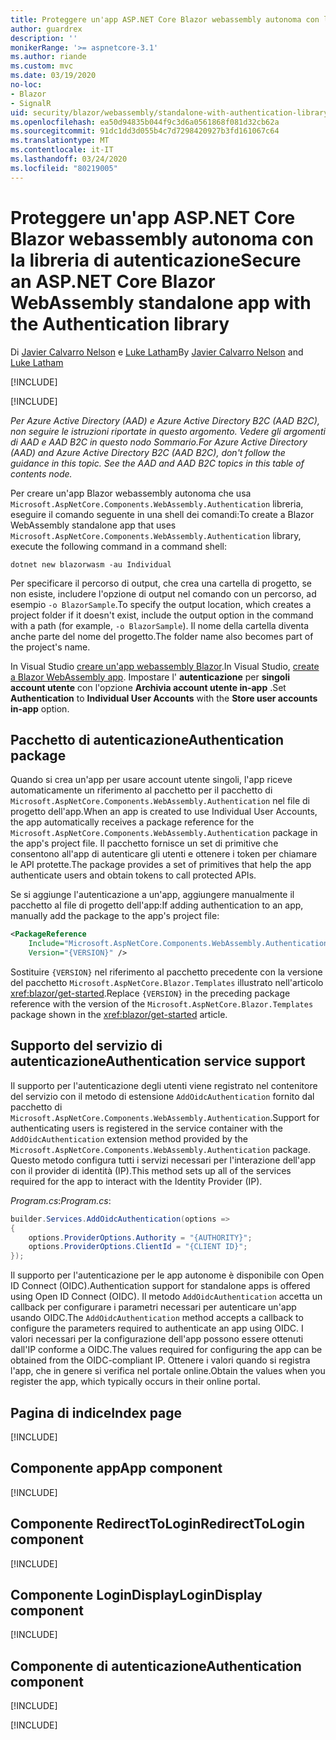 ```yaml
---
title: Proteggere un'app ASP.NET Core Blazor webassembly autonoma con la libreria di autenticazione
author: guardrex
description: ''
monikerRange: '>= aspnetcore-3.1'
ms.author: riande
ms.custom: mvc
ms.date: 03/19/2020
no-loc:
- Blazor
- SignalR
uid: security/blazor/webassembly/standalone-with-authentication-library
ms.openlocfilehash: ea50d94835b044f9c3d6a0561868f081d32cb62a
ms.sourcegitcommit: 91dc1dd3d055b4c7d7298420927b3fd161067c64
ms.translationtype: MT
ms.contentlocale: it-IT
ms.lasthandoff: 03/24/2020
ms.locfileid: "80219005"
---
```

# <a name="secure-an-aspnet-core-opno-locblazor-webassembly-standalone-app-with-the-authentication-library"></a><span data-ttu-id="e4ad8-102">Proteggere un'app ASP.NET Core Blazor webassembly autonoma con la libreria di autenticazione</span><span class="sxs-lookup"><span data-stu-id="e4ad8-102">Secure an ASP.NET Core Blazor WebAssembly standalone app with the Authentication library</span></span>

<span data-ttu-id="e4ad8-103">Di [Javier Calvarro Nelson](https://github.com/javiercn) e [Luke Latham](https://github.com/guardrex)</span><span class="sxs-lookup"><span data-stu-id="e4ad8-103">By [Javier Calvarro Nelson](https://github.com/javiercn) and [Luke Latham](https://github.com/guardrex)</span></span>

[!INCLUDE[](~/includes/blazorwasm-preview-notice.md)]

[!INCLUDE[](~/includes/blazorwasm-3.2-template-article-notice.md)]

<span data-ttu-id="e4ad8-104">*Per Azure Active Directory (AAD) e Azure Active Directory B2C (AAD B2C), non seguire le istruzioni riportate in questo argomento. Vedere gli argomenti di AAD e AAD B2C in questo nodo Sommario.*</span><span class="sxs-lookup"><span data-stu-id="e4ad8-104">*For Azure Active Directory (AAD) and Azure Active Directory B2C (AAD B2C), don't follow the guidance in this topic. See the AAD and AAD B2C topics in this table of contents node.*</span></span>

<span data-ttu-id="e4ad8-105">Per creare un'app Blazor webassembly autonoma che usa `Microsoft.AspNetCore.Components.WebAssembly.Authentication` libreria, eseguire il comando seguente in una shell dei comandi:</span><span class="sxs-lookup"><span data-stu-id="e4ad8-105">To create a Blazor WebAssembly standalone app that uses `Microsoft.AspNetCore.Components.WebAssembly.Authentication` library, execute the following command in a command shell:</span></span>

```dotnetcli
dotnet new blazorwasm -au Individual
```

<span data-ttu-id="e4ad8-106">Per specificare il percorso di output, che crea una cartella di progetto, se non esiste, includere l'opzione di output nel comando con un percorso, ad esempio `-o BlazorSample`.</span><span class="sxs-lookup"><span data-stu-id="e4ad8-106">To specify the output location, which creates a project folder if it doesn't exist, include the output option in the command with a path (for example, `-o BlazorSample`).</span></span> <span data-ttu-id="e4ad8-107">Il nome della cartella diventa anche parte del nome del progetto.</span><span class="sxs-lookup"><span data-stu-id="e4ad8-107">The folder name also becomes part of the project's name.</span></span>

<span data-ttu-id="e4ad8-108">In Visual Studio [creare un'app webassembly Blazor](xref:blazor/get-started).</span><span class="sxs-lookup"><span data-stu-id="e4ad8-108">In Visual Studio, [create a Blazor WebAssembly app](xref:blazor/get-started).</span></span> <span data-ttu-id="e4ad8-109">Impostare l' **autenticazione** per **singoli account utente** con l'opzione **Archivia account utente in-app** .</span><span class="sxs-lookup"><span data-stu-id="e4ad8-109">Set **Authentication** to **Individual User Accounts** with the **Store user accounts in-app** option.</span></span>

## <a name="authentication-package"></a><span data-ttu-id="e4ad8-110">Pacchetto di autenticazione</span><span class="sxs-lookup"><span data-stu-id="e4ad8-110">Authentication package</span></span>

<span data-ttu-id="e4ad8-111">Quando si crea un'app per usare account utente singoli, l'app riceve automaticamente un riferimento al pacchetto per il pacchetto di `Microsoft.AspNetCore.Components.WebAssembly.Authentication` nel file di progetto dell'app.</span><span class="sxs-lookup"><span data-stu-id="e4ad8-111">When an app is created to use Individual User Accounts, the app automatically receives a package reference for the `Microsoft.AspNetCore.Components.WebAssembly.Authentication` package in the app's project file.</span></span> <span data-ttu-id="e4ad8-112">Il pacchetto fornisce un set di primitive che consentono all'app di autenticare gli utenti e ottenere i token per chiamare le API protette.</span><span class="sxs-lookup"><span data-stu-id="e4ad8-112">The package provides a set of primitives that help the app authenticate users and obtain tokens to call protected APIs.</span></span>

<span data-ttu-id="e4ad8-113">Se si aggiunge l'autenticazione a un'app, aggiungere manualmente il pacchetto al file di progetto dell'app:</span><span class="sxs-lookup"><span data-stu-id="e4ad8-113">If adding authentication to an app, manually add the package to the app's project file:</span></span>

```xml
<PackageReference 
    Include="Microsoft.AspNetCore.Components.WebAssembly.Authentication" 
    Version="{VERSION}" />
```

<span data-ttu-id="e4ad8-114">Sostituire `{VERSION}` nel riferimento al pacchetto precedente con la versione del pacchetto `Microsoft.AspNetCore.Blazor.Templates` illustrato nell'articolo <xref:blazor/get-started>.</span><span class="sxs-lookup"><span data-stu-id="e4ad8-114">Replace `{VERSION}` in the preceding package reference with the version of the `Microsoft.AspNetCore.Blazor.Templates` package shown in the <xref:blazor/get-started> article.</span></span>

## <a name="authentication-service-support"></a><span data-ttu-id="e4ad8-115">Supporto del servizio di autenticazione</span><span class="sxs-lookup"><span data-stu-id="e4ad8-115">Authentication service support</span></span>

<span data-ttu-id="e4ad8-116">Il supporto per l'autenticazione degli utenti viene registrato nel contenitore del servizio con il metodo di estensione `AddOidcAuthentication` fornito dal pacchetto di `Microsoft.AspNetCore.Components.WebAssembly.Authentication`.</span><span class="sxs-lookup"><span data-stu-id="e4ad8-116">Support for authenticating users is registered in the service container with the `AddOidcAuthentication` extension method provided by the `Microsoft.AspNetCore.Components.WebAssembly.Authentication` package.</span></span> <span data-ttu-id="e4ad8-117">Questo metodo configura tutti i servizi necessari per l'interazione dell'app con il provider di identità (IP).</span><span class="sxs-lookup"><span data-stu-id="e4ad8-117">This method sets up all of the services required for the app to interact with the Identity Provider (IP).</span></span>

<span data-ttu-id="e4ad8-118">*Program.cs*:</span><span class="sxs-lookup"><span data-stu-id="e4ad8-118">*Program.cs*:</span></span>

```csharp
builder.Services.AddOidcAuthentication(options =>
{
    options.ProviderOptions.Authority = "{AUTHORITY}";
    options.ProviderOptions.ClientId = "{CLIENT ID}";
});
```

<span data-ttu-id="e4ad8-119">Il supporto per l'autenticazione per le app autonome è disponibile con Open ID Connect (OIDC).</span><span class="sxs-lookup"><span data-stu-id="e4ad8-119">Authentication support for standalone apps is offered using Open ID Connect (OIDC).</span></span> <span data-ttu-id="e4ad8-120">Il metodo `AddOidcAuthentication` accetta un callback per configurare i parametri necessari per autenticare un'app usando OIDC.</span><span class="sxs-lookup"><span data-stu-id="e4ad8-120">The `AddOidcAuthentication` method accepts a callback to configure the parameters required to authenticate an app using OIDC.</span></span> <span data-ttu-id="e4ad8-121">I valori necessari per la configurazione dell'app possono essere ottenuti dall'IP conforme a OIDC.</span><span class="sxs-lookup"><span data-stu-id="e4ad8-121">The values required for configuring the app can be obtained from the OIDC-compliant IP.</span></span> <span data-ttu-id="e4ad8-122">Ottenere i valori quando si registra l'app, che in genere si verifica nel portale online.</span><span class="sxs-lookup"><span data-stu-id="e4ad8-122">Obtain the values when you register the app, which typically occurs in their online portal.</span></span>

## <a name="index-page"></a><span data-ttu-id="e4ad8-123">Pagina di indice</span><span class="sxs-lookup"><span data-stu-id="e4ad8-123">Index page</span></span>

[!INCLUDE[](~/includes/blazor-security/index-page-authentication.md)]

## <a name="app-component"></a><span data-ttu-id="e4ad8-124">Componente app</span><span class="sxs-lookup"><span data-stu-id="e4ad8-124">App component</span></span>

[!INCLUDE[](~/includes/blazor-security/app-component.md)]

## <a name="redirecttologin-component"></a><span data-ttu-id="e4ad8-125">Componente RedirectToLogin</span><span class="sxs-lookup"><span data-stu-id="e4ad8-125">RedirectToLogin component</span></span>

[!INCLUDE[](~/includes/blazor-security/redirecttologin-component.md)]

## <a name="logindisplay-component"></a><span data-ttu-id="e4ad8-126">Componente LoginDisplay</span><span class="sxs-lookup"><span data-stu-id="e4ad8-126">LoginDisplay component</span></span>

[!INCLUDE[](~/includes/blazor-security/logindisplay-component.md)]

## <a name="authentication-component"></a><span data-ttu-id="e4ad8-127">Componente di autenticazione</span><span class="sxs-lookup"><span data-stu-id="e4ad8-127">Authentication component</span></span>

[!INCLUDE[](~/includes/blazor-security/authentication-component.md)]

[!INCLUDE[](~/includes/blazor-security/troubleshoot.md)]
